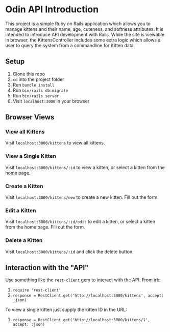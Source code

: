 # Odin API Introduction

This project is a simple Ruby on Rails application which allows you to manage
kittens and their name, age, cuteness, and softness attributes.  It is intended
to introduce API development with Rails.  While the site is viewable in browser,
the KittensController includes some extra logic which allows a user to query the
system from a commandline for Kitten data.

## Setup

1. Clone this repo
1. `cd` into the project folder
1. Run `bundle install`
1. Run `bin/rails db:migrate`
1. Run `bin/rails server`
1. Visit `localhost:3000` in your browser

## Browser Views

### View all Kittens
Visit `localhost:3000/kittens` to view all kittens.

### View a Single Kitten
Visit `localhost:3000/kittens/:id` to view a kitten, or select a kitten from the
home page.

### Create a Kitten
Visit `localhost:3000/kittens/new` to create a new kitten.  Fill out the form.

### Edit a Kitten
Visit `localhost:3000/kittens/:id/edit` to edit a kitten, or select a kitten from the
home page.  Fill out the form.

### Delete a Kitten
Visit `localhost:3000/kittens/:id` and click the delete button.

## Interaction with the "API"

Use something like the `rest-client` gem to interact with the API.  From irb:
1. `require 'rest-client'`
1. `response = RestClient.get('http://localhost:3000/kittens', accept: :json)`

To view a single kitten just supply the kitten ID in the URL:
1. `response = RestClient.get('http://localhost:3000/kittens/1', accept: :json)`
